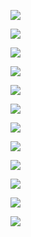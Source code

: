![](https://www.nta.go.jp/tmp/7fb8626a-0a69-4345-94c6-a853b7d6401a/images/861a0c31351e2986b4ad333942bc2ea113bdb46fd8831a1880e49933a502047d.jpg)

![](https://www.nta.go.jp/tmp/7fb8626a-0a69-4345-94c6-a853b7d6401a/images/b6419b709fb810ae890ef0c8bcb95b40b3e7af7af8d220b9320716239c216279.jpg)

![](https://www.nta.go.jp/tmp/7fb8626a-0a69-4345-94c6-a853b7d6401a/images/af977288832e36f30b3a4fb2997fa9858ad49cd59e785fbb872a9b298cb507a8.jpg)

![](https://www.nta.go.jp/tmp/7fb8626a-0a69-4345-94c6-a853b7d6401a/images/ec08f4660c485de2edc5a390cb8c7f045b7e13840a477af65eb9988f98e2c36f.jpg)

![](https://www.nta.go.jp/tmp/7fb8626a-0a69-4345-94c6-a853b7d6401a/images/c43d01a96e44b7af452ecec04f91c3d6149f576e7be6f52394c5a8882ac238d9.jpg)

![](https://www.nta.go.jp/tmp/7fb8626a-0a69-4345-94c6-a853b7d6401a/images/a175e90656f08840db9f82651ccd62c95ad09457f22608fbd77fdab3445d7125.jpg)

![](https://www.nta.go.jp/tmp/7fb8626a-0a69-4345-94c6-a853b7d6401a/images/fef2d61b5d21720d6831523d4119ae721ef13b39bb652b97453993ea28ca6162.jpg)

![](https://www.nta.go.jp/tmp/7fb8626a-0a69-4345-94c6-a853b7d6401a/images/8e54feee573afcf99a6571ab360f6d5bac8df52585246b012975e7040ff882b0.jpg)

![](https://www.nta.go.jp/tmp/7fb8626a-0a69-4345-94c6-a853b7d6401a/images/21b554f644073b1a2fc1748ba055bb7c26ddbb8b09d761624d1da3f201f0d090.jpg)

![](https://www.nta.go.jp/tmp/7fb8626a-0a69-4345-94c6-a853b7d6401a/images/55ec59bc0792f708afed8037618eceb020e40d0f55055478dc0e728eb6e66af4.jpg)

![](https://www.nta.go.jp/tmp/7fb8626a-0a69-4345-94c6-a853b7d6401a/images/d8c86ffce963687ebfdaa97be92c37e0cb9dc6a735247464ed3a908d46761ab0.jpg)

![](https://www.nta.go.jp/tmp/7fb8626a-0a69-4345-94c6-a853b7d6401a/images/d95a550132d20f1db4dfd14d221607a428b4f8f2e6c61241a8c7038a250a2c2e.jpg)